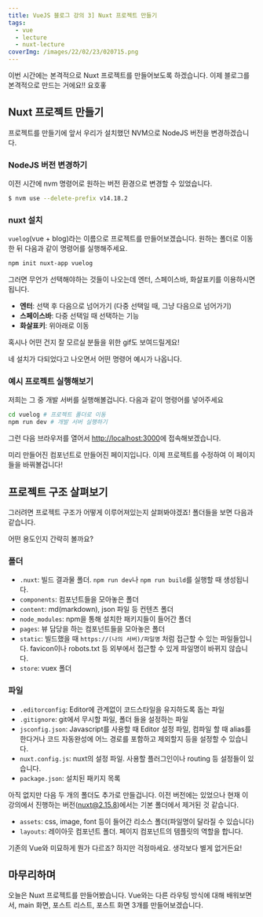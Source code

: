 ```yaml
---
title: VueJS 블로그 강의 3] Nuxt 프로젝트 만들기
tags:
  - vue
  - lecture
  - nuxt-lecture
coverImg: /images/22/02/23/020715.png
---
```


이번 시간에는 본격적으로 Nuxt 프로젝트를 만들어보도록 하겠습니다. 이제 블로그를 본격적으로 만드는 거에요!! 요호홓

<!--more-->

## Nuxt 프로젝트 만들기

프로젝트를 만들기에 앞서 우리가 설치했던 NVM으로 NodeJS 버전을 변경하겠습니다.

### NodeJS 버전 변경하기

이전 시간에 nvm 명령어로 원하는 버전 환경으로 변경할 수 있었습니다.

```bash
$ nvm use --delete-prefix v14.18.2
```

<post-img src="/images/22/02/26/174428.png"></post-img>

### nuxt 설치

`vuelog`(vue + blog)라는 이름으로 프로젝트를 만들어보겠습니다. 원하는 폴더로 이동한 뒤 다음과 같이 명령어를 실행해주세요.

```bash
npm init nuxt-app vuelog
```

그러면 무언가 선택해야하는 것들이 나오는데 엔터, 스페이스바, 화살표키를 이용하시면 됩니다.

- **엔터**: 선택 후 다음으로 넘어가기 (다중 선택일 때, 그냥 다음으로 넘어가기)
- **스페이스바**: 다중 선택일 때 선택하는 기능
- **화살표키**: 위아래로 이동

<post-img src="/images/22/02/26/175341.png"></post-img>

혹시나 어떤 건지 잘 모르실 분들을 위한 gif도 보여드릴게요!

<post-img src="/images/22/02/26/nuxt-project.gif"></post-img>

네 설치가 다되었다고 나오면서 어떤 명령어 예시가 나옵니다.

<post-img src="/images/22/02/26/180209.png"></post-img>

### 예시 프로젝트 실행해보기

저희는 그 중 개발 서버를 실행해볼겁니다. 다음과 같이 명령어를 넣어주세요

```bash
cd vuelog # 프로젝트 폴더로 이동
npm run dev # 개발 서버 실행하기
```

그런 다음 브라우저를 열어서 [http://localhost:3000](http://localhost:3000)에 접속해보겠습니다.

<post-img src="/images/22/02/26/180806.png"></post-img>

미리 만들어진 컴포넌트로 만들어진 페이지입니다. 이제 프로젝트를 수정하여 이 페이지들을 바꿔볼겁니다!

## 프로젝트 구조 살펴보기

그러려면 프로젝트 구조가 어떻게 이루어져있는지 살펴봐야겠죠! 폴더들을 보면 다음과 같습니다.

<post-img src="/images/22/02/26/192657.png"></post-img>

어떤 용도인지 간략히 볼까요?

### 폴더

- `.nuxt`: 빌드 결과물 폴더. `npm run dev`나 `npm run build`를 실행할 때 생성됩니다.
- `components`: 컴포넌트들을 모아놓은 폴더
- `content`: md(markdown), json 파일 등 컨텐츠 폴더
- `node_modules`: npm을 통해 설치한 패키지들이 들어간 폴더
- `pages`: 뷰 담당을 하는 컴포넌트들을 모아놓은 폴더
- `static`: 빌드했을 때 `https://(나의 서버)/파일명` 처럼 접근할 수 있는 파일들입니다. favicon이나 robots.txt 등 외부에서 접근할 수 있게 파일명이 바뀌지 않습니다.
- `store`: vuex 폴더

### 파일

- `.editorconfig`: Editor에 관계없이 코드스타일을 유지하도록 돕는 파일
- `.gitignore`: git에서 무시할 파일, 폴더 들을 설정하는 파일
- `jsconfig.json`: Javascript를 사용할 때 Editor 설정 파일, 컴파일 할 때 alias를 한다거나 코드 자동완성에 어느 경로를 포함하고 제외할지 등을 설정할 수 있습니다.
- `nuxt.config.js`: nuxt의 설정 파일. 사용할 플러그인이나 routing 등 설정들이 있습니다.
- `package.json`: 설치된 패키지 목록

아직 없지만 다음 두 개의 폴더도 추가로 만들겁니다. 이전 버전에는 있었으나 현재 이 강의에서 진행하는 버전(nuxt@2.15.8)에서는 기본 폴더에서 제거된 것 같습니다.

- `assets`: css, image, font 등이 들어간 리소스 폴더(파일명이 달라질 수 있습니다)
- `layouts`: 레이아웃 컴포넌트 폴더. 페이지 컴포넌트의 템플릿의 역할을 합니다.

기존의 Vue와 미묘하게 뭔가 다르죠? 하지만 걱정마세요. 생각보다 별게 없거든요!

## 마무리하며

오늘은 Nuxt 프로젝트를 만들어봤습니다. Vue와는 다른 라우팅 방식에 대해 배워보면서, main 화면, 포스트 리스트, 포스트 화면 3개를 만들어보겠습니다.

<post-img src="/images/meme/제리인사.gif"></post-img>
